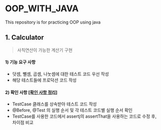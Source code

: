# OOP_WITH_JAVA

This repository is for practicing OOP using java

## 1. Calculator
> 사칙연산이 가능한 계산기 구현
#### 1) 기능 요구 사항
* 덧셈, 뺄셈, 곱셈, 나눗셈에 대한 테스트 코드 우선 작성
* 해당 테스트들에 프로덕션 코드 작성

#### 2) 확인 사항 [[확인 사항 정리]()]
* TestCase 클래스를 상속받아 테스트 코드 작성
* @Before, @Test 의 실행 순서 및 각 테스트 코드별 실행 순서 확인
* TestCase를 사용한 코드에서 assertj의 assertThat을 사용하는 코드로 수정 후, 차이점 비교

  